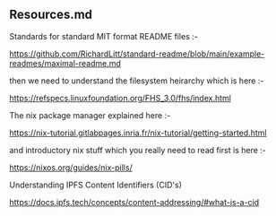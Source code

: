 ## Resources.md

Standards for standard MIT format README files :-

https://github.com/RichardLitt/standard-readme/blob/main/example-readmes/maximal-readme.md

then we need to understand the filesystem heirarchy which is here :-

https://refspecs.linuxfoundation.org/FHS_3.0/fhs/index.html

The nix package manager explained here :-

https://nix-tutorial.gitlabpages.inria.fr/nix-tutorial/getting-started.html

and introductory nix stuff which you really need to read first is here :-

https://nixos.org/guides/nix-pills/

Understanding IPFS Content Identifiers (CID's)

https://docs.ipfs.tech/concepts/content-addressing/#what-is-a-cid




